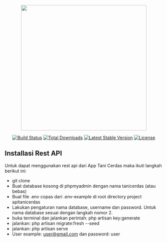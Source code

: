 <p align="center"><a href="https://laravel.com" target="_blank"><img src="https://raw.githubusercontent.com/laravel/art/master/logo-lockup/5%20SVG/2%20CMYK/1%20Full%20Color/laravel-logolockup-cmyk-red.svg" width="400"></a></p>

<p align="center">
<a href="https://travis-ci.org/laravel/framework"><img src="https://travis-ci.org/laravel/framework.svg" alt="Build Status"></a>
<a href="https://packagist.org/packages/laravel/framework"><img src="https://img.shields.io/packagist/dt/laravel/framework" alt="Total Downloads"></a>
<a href="https://packagist.org/packages/laravel/framework"><img src="https://img.shields.io/packagist/v/laravel/framework" alt="Latest Stable Version"></a>
<a href="https://packagist.org/packages/laravel/framework"><img src="https://img.shields.io/packagist/l/laravel/framework" alt="License"></a>
</p>

## Installasi Rest API

Untuk dapat menggunakan rest api dari App Tani Cerdas maka ikuti langkah berikut ini:

- git clone 
- Buat database kosong di phpmyadmin dengan nama tanicerdas (atau bebas)
- Buat file .env copas dari .env-example di root directory project apitanicerdas
- Lakukan pengaturan nama database, username dan password. Untuk nama database sesuai dengan langkah nomor 2.
- buka terminal dan jalankan perintah: php artisan key:generate
- jalankan: php artisan migrate:fresh --seed
- jalankan: php artisan serve
- User example:  user@gmail.com dan password: user


